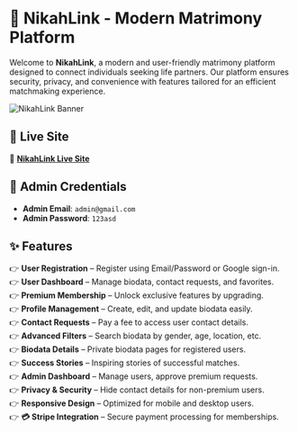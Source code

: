 # 💍 **NikahLink - Modern Matrimony Platform**  

Welcome to **NikahLink**, a modern and user-friendly matrimony platform designed to connect individuals seeking life partners. Our platform ensures security, privacy, and convenience with features tailored for an efficient matchmaking experience.  

![NikahLink Banner](https://via.placeholder.com/1000x300?text=NikahLink+Matrimony+Platform](https://github.com/kamrul-islam-sunny/NikahLink-cilent/blob/ef715fb0bb9ef7660d9a3ef7b67aeb2484efdd34/image.png))  

## 🚀 **Live Site**  

🔗 **[NikahLink Live Site](https://matrimony-site-8d674.web.app/)**  


## 👤 **Admin Credentials**  

- **Admin Email**: `admin@gmail.com`  
- **Admin Password**: `123asd`    


## ✨ **Features**  

👉 **User Registration** – Register using Email/Password or Google sign-in.  
👉 **User Dashboard** – Manage biodata, contact requests, and favorites.  
👉 **Premium Membership** – Unlock exclusive features by upgrading.  
👉 **Profile Management** – Create, edit, and update biodata easily.  
👉 **Contact Requests** – Pay a fee to access user contact details.  
👉 **Advanced Filters** – Search biodata by gender, age, location, etc.  
👉 **Biodata Details** – Private biodata pages for registered users.  
👉 **Success Stories** – Inspiring stories of successful matches.  
👉 **Admin Dashboard** – Manage users, approve premium requests.  
👉 **Privacy & Security** – Hide contact details for non-premium users.  
👉 **Responsive Design** – Optimized for mobile and desktop users.  
👉 **💳 Stripe Integration** – Secure payment processing for memberships.  
